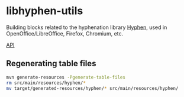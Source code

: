 libhyphen-utils
===============

Building blocks related to the hyphenation library
[Hyphen][libhyphen], used in OpenOffice/LibreOffice, Firefox,
Chromium, etc.

[API](src/main)


## Regenerating table files

```sh
mvn generate-resources -Pgenerate-table-files
rm src/main/resources/hyphen/*
mv target/generated-resources/hyphen/* src/main/resources/hyphen/
```


[libhyphen]: http://sourceforge.net/projects/hunspell
